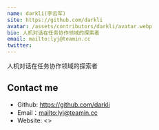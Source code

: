 ```yaml
---
name: darkli(李云军)
site: https://github.com/darkli
avatar: /assets/contributors/darkli/avatar.webp
bio: 人机对话在任务协作领域的探索者
email: mailto:lyj@teamin.cc
twitter: 
---
```


人机对话在任务协作领域的探索者

## Contact me

- Github: <https://github.com/darkli>
- Email：<mailto:lyj@teamin.cc>
- Website: <>
